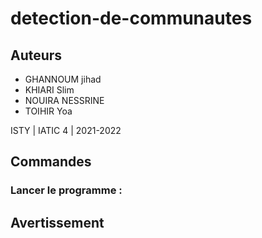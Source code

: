 # detection-de-communautes

## Auteurs
* GHANNOUM jihad
* KHIARI Slim
* NOUIRA NESSRINE
* TOIHIR Yoa

ISTY | IATIC 4 | 2021-2022


## Commandes

### Lancer le programme :


## Avertissement

